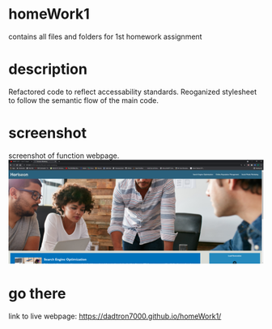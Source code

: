 # homeWork1
contains all files and folders for 1st homework assignment

# description
Refactored code to reflect accessability standards. Reoganized stylesheet to follow the semantic flow of the main code.

# screenshot
screenshot of function webpage.
![screenshot1](assets\images\horiseon-marketing.png)

# go there
link to live webpage: https://dadtron7000.github.io/homeWork1/